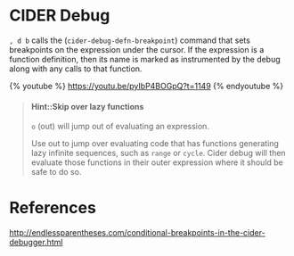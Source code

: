 # CIDER Debug

`, d b` calls the (`cider-debug-defn-breakpoint`) command that sets breakpoints on the expression under the cursor.  If the expression is a function definition, then its name is marked as instrumented by the debug along with any calls to that function.

{% youtube %}
https://youtu.be/pyIbP4BOGpQ?t=1149
{% endyoutube %}



> #### Hint::Skip over lazy functions
> `o` (out) will jump out of evaluating an expression.
>
> Use out to jump over evaluating code that has functions generating lazy infinite sequences, such as `range` or `cycle`.  Cider debug will then evaluate those functions in their outer expression where it should be safe to do so.



# References

http://endlessparentheses.com/conditional-breakpoints-in-the-cider-debugger.html
